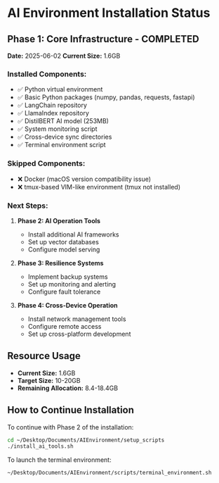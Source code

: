 # AI Environment Installation Status

## Phase 1: Core Infrastructure - COMPLETED

**Date:** 2025-06-02
**Current Size:** 1.6GB

### Installed Components:

- ✅ Python virtual environment
- ✅ Basic Python packages (numpy, pandas, requests, fastapi)
- ✅ LangChain repository
- ✅ LlamaIndex repository
- ✅ DistilBERT AI model (253MB)
- ✅ System monitoring script
- ✅ Cross-device sync directories
- ✅ Terminal environment script

### Skipped Components:

- ❌ Docker (macOS version compatibility issue)
- ❌ tmux-based VIM-like environment (tmux not installed)

### Next Steps:

1. **Phase 2: AI Operation Tools**
   - Install additional AI frameworks
   - Set up vector databases
   - Configure model serving

2. **Phase 3: Resilience Systems**
   - Implement backup systems
   - Set up monitoring and alerting
   - Configure fault tolerance

3. **Phase 4: Cross-Device Operation**
   - Install network management tools
   - Configure remote access
   - Set up cross-platform development

## Resource Usage

- **Current Size:** 1.6GB
- **Target Size:** 10-20GB
- **Remaining Allocation:** 8.4-18.4GB

## How to Continue Installation

To continue with Phase 2 of the installation:

```bash
cd ~/Desktop/Documents/AIEnvironment/setup_scripts
./install_ai_tools.sh
```

To launch the terminal environment:

```bash
~/Desktop/Documents/AIEnvironment/scripts/terminal_environment.sh
```
